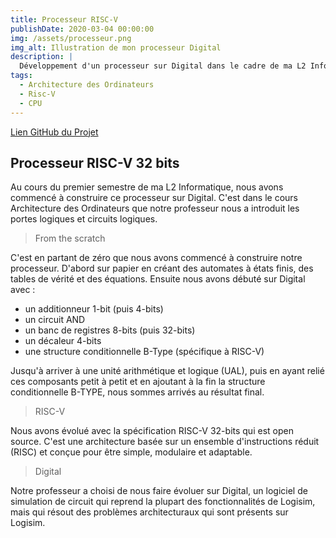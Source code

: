 ```yaml
---
title: Processeur RISC-V
publishDate: 2020-03-04 00:00:00
img: /assets/processeur.png
img_alt: Illustration de mon processeur Digital
description: |
  Développement d'un processeur sur Digital dans le cadre de ma L2 Informatique
tags:
  - Architecture des Ordinateurs
  - Risc-V
  - CPU
---
```


[Lien GitHub du Projet](https://github.com/estremss/rv32_processor)

## Processeur RISC-V 32 bits

Au cours du premier semestre de ma L2 Informatique, nous avons commencé à construire ce processeur sur Digital. C'est dans le cours Architecture des Ordinateurs que notre professeur nous a introduit les portes logiques et circuits logiques.

> From the scratch

C'est en partant de zéro que nous avons commencé à construire notre processeur. D'abord sur papier en créant des automates à états finis, des tables de vérité et des équations. Ensuite nous avons débuté sur Digital avec :
- un additionneur 1-bit (puis 4-bits)
- un circuit AND
- un banc de registres 8-bits (puis 32-bits)
- un décaleur 4-bits
- une structure conditionnelle B-Type (spécifique à RISC-V)

Jusqu'à arriver à une unité arithmétique et logique (UAL), puis en ayant relié ces composants petit à petit et en ajoutant à la fin la structure conditionnelle B-TYPE, nous sommes arrivés au résultat final.

> RISC-V

Nous avons évolué avec la spécification RISC-V 32-bits qui est open source. C'est une architecture  basée sur un ensemble d'instructions réduit (RISC) et conçue pour être simple, modulaire et adaptable.

> Digital

Notre professeur a choisi de nous faire évoluer sur Digital, un logiciel de simulation de circuit qui reprend la plupart des fonctionnalités de Logisim, mais qui résout des problèmes architecturaux qui sont présents sur Logisim.